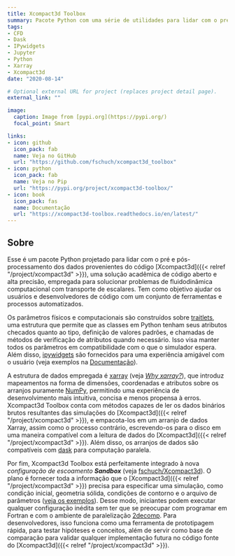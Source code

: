 ```yaml
---
title: Xcompact3d Toolbox
summary: Pacote Python com uma série de utilidades para lidar com o pré e pós-processamento de dados de simulações numéricas do Xcompact3d.
tags:
- CFD
- Dask
- IPywidgets
- Jupyter
- Python
- Xarray
- Xcompact3d
date: "2020-08-14"

# Optional external URL for project (replaces project detail page).
external_link: ""

image:
  caption: Image from [pypi.org](https://pypi.org/)
  focal_point: Smart

links:
- icon: github
  icon_pack: fab
  name: Veja no GitHub
  url: "https://github.com/fschuch/xcompact3d_toolbox"
- icon: python
  icon_pack: fab
  name: Veja no Pip
  url: "https://pypi.org/project/xcompact3d-toolbox/"
- icon: book
  icon_pack: fas
  name: Documentação
  url: "https://xcompact3d-toolbox.readthedocs.io/en/latest/"
---
```


## Sobre

Esse é um pacote Python projetado para lidar com o pré e pós-processamento dos dados
provenientes do código [Xcompact3d]({{< relref "/project/xcompact3d" >}}), uma solução acadêmica de código aberto e alta precisão,
empregada para solucionar problemas de fluidodinâmica computacional com transporte de escalares.
Tem como objetivo ajudar os usuários e desenvolvedores de código com um conjunto de ferramentas e processos automatizados.

Os parâmetros físicos e computacionais são construídos sobre [traitlets](https://traitlets.readthedocs.io/en/stable/index.html),
uma estrutura que permite que as classes em Python tenham seus atributos checados quanto ao tipo, definição de valores padrões,
e chamadas de métodos de verificação de atributos quando necessário. Isso visa manter todos os parâmetros em compatibilidade com o que
o simulador espera. Além disso, [ipywidgets](https://ipywidgets.readthedocs.io/en/latest/) são fornecidos para uma experiência amigável com o usuário (veja exemplos na [Documentação](https://xcompact3d-toolbox.readthedocs.io/en/latest/tutorial/parameters.html)).

A estrutura de dados empregada é [xarray](http://xarray.pydata.org/en/stable/) (veja [*Why xarray?*](http://xarray.pydata.org/en/stable/why-xarray.html)), que introduz mapeamentos na forma de dimensões, coordenadas e atributos sobre os arranjos puramente [NumPy](https://numpy.org/), permitindo uma experiência de desenvolvimento mais intuitiva, concisa e menos propensa à erros.
Xcompact3d Toolbox conta com métodos capazes de ler os dados binários brutos resultantes das simulações do [Xcompact3d]({{< relref "/project/xcompact3d" >}}), e empacota-los em um arranjo de dados Xarray, assim como o processo contrário, escrevendo-os para o disco em uma maneira compatível com a leitura de dados do [Xcompact3d]({{< relref "/project/xcompact3d" >}}).
Além disso, os arranjos de dados são compatíveis com [dask](https://dask.org/) para computação paralela.

Por fim, Xcompact3d Toolbox está perfeitamente integrado à nova *configuração de escoamento **Sandbox*** (veja [fschuch/Xcompact3d](https://github.com/fschuch/Xcompact3d/)). O plano é fornecer toda a informação que o [Xcompact3d]({{< relref "/project/xcompact3d" >}}) precisa para especificar uma simulação, como condição inicial, geometria sólida, condições de contorno e o arquivo de parâmetros ([veja os exemplos](https://xcompact3d-toolbox.readthedocs.io/en/latest/tutorial.html#sandbox-examples)). Desse modo, iniciantes podem executar qualquer configuração inédita sem ter que se preocupar com programar em Fortran e com o ambiente de paralelização [2decomp](http://www.2decomp.org/). Para desenvolvedores, isso funciona como uma ferramenta de prototipagem rápida, para testar hipóteses e conceitos, além de servir como base de comparação para validar qualquer implementação futura no código fonte do [Xcompact3d]({{< relref "/project/xcompact3d" >}}).
